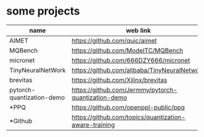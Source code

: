 # some projects

|name |web link                     |local link|
|---  |---                          |---|
|AIMET|https://github.com/quic/aimet|[AIMET](./AIMET/Introduction.md)|
|MQBench|https://github.com/ModelTC/MQBench|[MQBench](./MQBench/Introduction.md)|
|micronet|https://github.com/666DZY666/micronet|[micronet](./micronet/Introduction.md)|
|TinyNeuralNetWork|https://github.com/alibaba/TinyNeuralNetwork|[TinyNeuralNetwork](./TinyNeuralNetwork/Introduction.md)|
|brevitas|https://github.com/Xilinx/brevitas|[brevitas](./brevitas/Introduction.md)|
|pytorch-quantization-demo|https://github.com/Jermmy/pytorch-quantization-demo|[PQDemo](./PQDemo/Introduction.md)|
|*PPQ|https://github.com/openppl-public/ppq|[ppq](./PPQ/Introduction.md)|
|*Github|https://github.com/topics/quantization-aware-training|*|